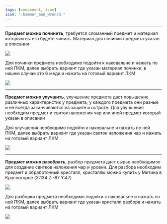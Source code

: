 ```yaml
---
tags: [component, icon] 
icon: ":hammer_and_wrench:"
---
```


- - - - - - - - - - - - - - - - - - - - - - - - - - - - - - - - - - - - 

**Предмет можно починить**, требуется сломанный предмет и материал которым вы его будете чинить. Материал для починки предмета указан в описании

![](https://i.imgur.com/sfKqUdG.png)

Для починки предмета необходимо подойти к наковальне и нажать по ней ПКМ, далее выбрать вариант где указан материал починки, в нашем случае это 6 меди и нажать на готовый вариант ЛКМ

![](https://i.imgur.com/QeYkbfl.gif)

- - - - - - - - - - - - - - - - - - - - - - - - - - - - - - - - - - - - 

**Предмет можно улучшить**, улучшение предмета даст повышение различных характеристик у предмета, у каждого предмета они разные и не всегда заканчиваются на защите и остроте. Для улучшения необходим предмет и свиток наложения чар или иной предмет который указан в описании

Для улучшения необходимо подойти к наковальне и нажать по ней ПКМ, далее выбрать вариант где указан свиток наложения чар и нажать на готовый вариант ЛКМ

![](https://i.imgur.com/kpMZF9I.gif)

- - - - - - - - - - - - - - - - - - - - - - - - - - - - - - - - - - - - 

**Предмет можно разобрать**, разбор предмета даст сырье необходимое для создание свитков наложения чар и уровни. Для разбора необходим предмет и обработочный кристалл, кристаллы можно купить у Митина в  Красногорье (X:134 Z:-87 Y:47)

![](https://i.imgur.com/XTSFv4p.png)

Для разборки предмета необходимо подойти к наковальне и нажать по ней ПКМ, далее выбрать вариант где указан кристалл разбора и нажать на готовый вариант ЛКМ

![](https://i.imgur.com/XHjbAzW.gif)

